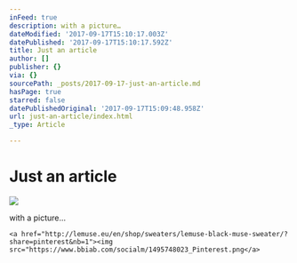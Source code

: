 ```yaml
---
inFeed: true
description: with a picture…
dateModified: '2017-09-17T15:10:17.003Z'
datePublished: '2017-09-17T15:10:17.592Z'
title: Just an article
author: []
publisher: {}
via: {}
sourcePath: _posts/2017-09-17-just-an-article.md
hasPage: true
starred: false
datePublishedOriginal: '2017-09-17T15:09:48.958Z'
url: just-an-article/index.html
_type: Article

---
```

# Just an article
![](https://the-grid-user-content.s3-us-west-2.amazonaws.com/e0261adb-1663-423e-90af-a77dfbc2a12e.png)

with a picture...

    <a href="http://lemuse.eu/en/shop/sweaters/lemuse-black-muse-sweater/?share=pinterest&nb=1"><img src="https://www.bbiab.com/socialm/1495748023_Pinterest.png</a>